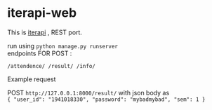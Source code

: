 # iterapi-web

This is [iterapi](https://github.com/SubhrajitPrusty/iterapi) , REST port.  

run using `python manage.py runserver`  
endpoints FOR POST :  
  
  `
/attendence/
/result/
/info/
`
  
Example request  

POST `http://127.0.0.1:8000/result/` with json body as  
`{
	"user_id": "1941018330",
	"password": "mybadmybad",
	"sem": 1
}`

